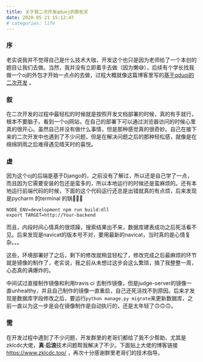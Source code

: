 ```yaml
---
title: 关于我二次开发qduoj的那些天
date: 2020-05-21 15:12:47
# categories: life
---
```


### 序

老实说我并不觉得自己是什么技术大咖，开发这个也只是因为老师给了一个本创的题目让我们去做。当然，我并没有立即着手去做（因为懒😅），后续有个学长找我做一个oj的外包才开始一点点的去做，过程大概就像这篇博客里写的[基于qduoj的二次开发](https://hansybx.cn/2020/05/19/基于qduoj的二次开发/) 。

### 叙

在二次开发的过程中最轻松的时候就是按照开发文档部署的时候，真的有手就行，根本不要脑子。看到一个oj网站，在自己的部署下可以通过浏览器访问的时候心里真的很开心。虽然自己并没有做什么事情，但是那种感觉真的很奇妙。自己在接下来的二次开发中也遇到了不少问题，但是在解决问题之后的那种轻松感，就像是在绵绵阴雨之后难得遇见晴天时的喜悦。

### 虚

因为这个oj的后端是基于Django的，之前没有了解过，所以还是自己学了一点，而且因为它需要安装的包还是蛮多的，所以本地运行的时候还是蛮麻烦的。还有本地运行前端代码的时候，下面的这个代码运行还总是出错就真的有点烦，后来发现是pycharm 的terminal 的锅🌚🌚🌚

```
NODE_ENV=development npm run build:dll
export TARGET=http://Your-backend
```

而且，内段时间心情真的很烦躁，搜索结果出不来，数据库建表成功之后死活看不见。后来发现是navicat的版本号不对，要用最新的navicat，当时真的是心情复杂。。。

这些，环境部署好了之后，剩下的修改就稍显轻松了，修改完成之后最麻烦的环节就是镜像的制作了，老实说，我之前从未想过这步会这么繁琐，搞了我整整一周，心态真的满爆炸的。

中间试过直接制作镜像和利用travis ci 去制作镜像，但是judge-server的镜像一直unhealthy，并且自己制作的镜像一直重启，自己还死活找不到原因。后来才发现是数据库字段修改之后，要运行`python manage.py migrate`来更新数据库，之前一直以为这一步是会在镜像制作是自动执行的，还是太年轻了🙃🙃🙃。



### 需

在开发过程中遇到了不少问题，开发群里的老哥们都给了我不少帮助，尤其是zklcdc大佬，**真·后浪**技术问题帮我解决了不少。下面贴上大佬的博客链接 https://www.zklcdc.top/ ，再次十分感谢群里老哥们的技术指导。





